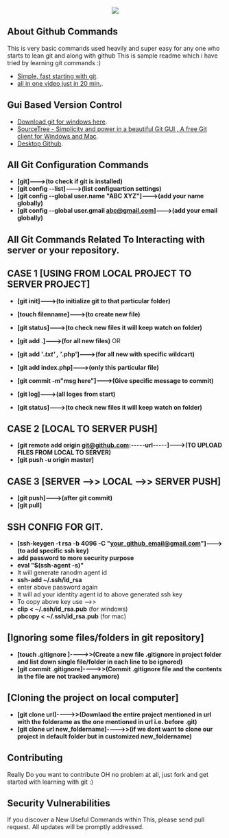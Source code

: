 <p align="center"><img src="https://desktop.github.com/images/github-desktop-screenshot-windows.png"></p>


## About Github Commands 

This is very basic commands used heavily and super easy for any one who starts to lean git and along with github
This is sample readme which i have tried by learning git commands :)

- [Simple, fast starting with git](https://www.youtube.com/playlist?list=PLwAKR305CRO-fenwcN2-IC0rgaB6vaJgD).
- [all in one video just in 20 min.](https://www.youtube.com/watch?v=0fKg7e37bQE).

## Gui Based Version Control

- [Download git for windows here](git-for-windows.github.io).
- [SourceTree - Simplicity and power in a beautiful Git GUI , A free Git client for Windows and Mac](https://www.sourcetreeapp.com/).
- [Desktop Github](https://desktop.github.com).

## All Git Configuration Commands
- **[git]--->(to check if git is installed)**
- **[git config --list]--->(list configuartion settings)**
- **[git config --global user.name "ABC XYZ"]--->(add your name globally)**
- **[git config --global user.gmail abc@gmail.com]--->(add your email globally)**

## All Git Commands Related To Interacting with server or your repository.

## CASE 1 [USING FROM LOCAL PROJECT TO SERVER PROJECT]
- **[git init]--->(to initialize git to that particular folder)**
- **[touch filenname]--->(to create new file)**
- **[git status]--->(to check new files it will keep watch on folder)**

- **[git add .]--->(for all new files)**
	OR
- **[git add '*.txt' , '*.php']--->(for all new with specific wildcart)**
- **[git add index.php]--->(only this particular file)**

- **[git commit -m"msg here"]--->(Give specific message to commit)**
- **[git log]--->(all loges from start)**
- **[git status]--->(to check new files it will keep watch on folder)**

## CASE 2 [LOCAL TO SERVER PUSH]
- **[git remote add origin git@github.com:-----url-----]--->(TO UPLOAD FILES FROM LOCAL TO SERVER)**
- **[git push -u origin master]**


## CASE 3 [SERVER -->> LOCAL -->> SERVER PUSH]
- **[git push]--->(after git commit)**
- **[git pull]**


## SSH CONFIG FOR GIT.
- **[ssh-keygen -t rsa -b 4096 -C "your_github_email@gmail.com"]--->(to add specific ssh key)**
- **add password to more security purpose**
- **eval "$(ssh-agent -s)"**
- It will generate ranodm agent id
- **ssh-add ~/.ssh/id_rsa**
- enter above password again 
- It will ad your identity agent id to above generated ssh key
- To copy above key use -->>
- **clip < ~/.ssh/id_rsa.pub** (for windows)
- **pbcopy < ~/.ssh/id_rsa.pub** (for mac)

## [Ignoring some files/folders in git repository]
- **[touch .gitignore ]---->>(Create a new file .gitignore in project folder and list down single file/folder in each line to be ignored)**
- **[git commit .gitignore]---->>(Commit .gitignore file and the contents in the file are not tracked anymore)**

## [Cloning the project on local computer]
- **[git clone url]---->>(Downlaod the entire project mentioned in url with the folderame as the one mentioned in url i.e. before .git)**
- **[git clone url new_foldername]---->>(if we dont want to clone our project in default folder but in customized new_foldername)**

## Contributing

Really Do you want to contribute OH no problem at all, just fork and get started with learning with git :)

## Security Vulnerabilities

If you discover a New Useful Commands within This, please send pull request. All updates will be promptly addressed.
